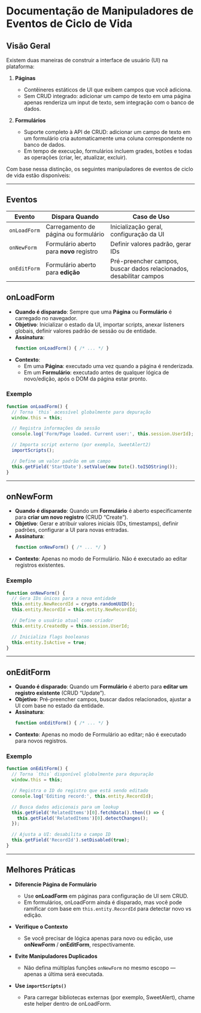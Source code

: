# Documentação de Manipuladores de Eventos de Ciclo de Vida

## Visão Geral

Existem duas maneiras de construir a interface de usuário (UI) na plataforma:

1. **Páginas**  
   - Contêineres estáticos de UI que exibem campos que você adiciona.  
   - Sem CRUD integrado: adicionar um campo de texto em uma página apenas renderiza um input de texto, sem integração com o banco de dados.

2. **Formulários**  
   - Suporte completo à API de CRUD: adicionar um campo de texto em um formulário cria automaticamente uma coluna correspondente no banco de dados.  
   - Em tempo de execução, formulários incluem grades, botões e todas as operações (criar, ler, atualizar, excluir).

Com base nessa distinção, os seguintes manipuladores de eventos de ciclo de vida estão disponíveis:

---

## Eventos

| Evento         | Dispara Quando                   | Caso de Uso                                    |
|---------------|----------------------------------|-----------------------------------------------|
| `onLoadForm`  | Carregamento de página ou formulário | Inicialização geral, configuração da UI       |
| `onNewForm`   | Formulário aberto para **novo** registro | Definir valores padrão, gerar IDs           |
| `onEditForm`  | Formulário aberto para **edição**       | Pré-preencher campos, buscar dados relacionados, desabilitar campos |

## onLoadForm

- **Quando é disparado**: Sempre que uma **Página** ou **Formulário** é carregado no navegador.  
- **Objetivo**: Inicializar o estado da UI, importar scripts, anexar listeners globais, definir valores padrão de sessão ou de entidade.  
- **Assinatura**:
  ```javascript
  function onLoadForm() { /* ... */ }
  ```
- **Contexto**:
  - Em uma **Página**: executado uma vez quando a página é renderizada.  
  - Em um **Formulário**: executado antes de qualquer lógica de novo/edição, após o DOM da página estar pronto.

### Exemplo
```javascript
function onLoadForm() {
  // Torna `this` acessível globalmente para depuração
  window.this = this;

  // Registra informações da sessão
  console.log('Form/Page loaded. Current user:', this.session.UserId);

  // Importa script externo (por exemplo, SweetAlert2)
  importScripts();

  // Define um valor padrão em um campo
  this.getField('StartDate').setValue(new Date().toISOString());
}
```

---

## onNewForm

- **Quando é disparado**: Quando um **Formulário** é aberto especificamente para **criar um novo registro** (CRUD “Create”).  
- **Objetivo**: Gerar e atribuir valores iniciais (IDs, timestamps), definir padrões, configurar a UI para novas entradas.  
- **Assinatura**:
  ```javascript
  function onNewForm() { /* ... */ }
  ```
- **Contexto**: Apenas no modo de Formulário. Não é executado ao editar registros existentes.

### Exemplo
```javascript
function onNewForm() {
  // Gera IDs únicos para a nova entidade
  this.entity.NewRecordId = crypto.randomUUID();
  this.entity.RecordId = this.entity.NewRecordId;

  // Define o usuário atual como criador
  this.entity.CreatedBy = this.session.UserId;

  // Inicializa flags booleanas
  this.entity.IsActive = true;
}
```

---

## onEditForm

- **Quando é disparado**: Quando um **Formulário** é aberto para **editar um registro existente** (CRUD “Update”).  
- **Objetivo**: Pré-preencher campos, buscar dados relacionados, ajustar a UI com base no estado da entidade.  
- **Assinatura**:
  ```javascript
  function onEditForm() { /* ... */ }
  ```
- **Contexto**: Apenas no modo de Formulário ao editar; não é executado para novos registros.

### Exemplo
```javascript
function onEditForm() {
  // Torna `this` disponível globalmente para depuração
  window.this = this;

  // Registra o ID do registro que está sendo editado
  console.log('Editing record:', this.entity.RecordId);

  // Busca dados adicionais para um lookup
  this.getField('RelatedItems')[0].fetchData().then(() => {
    this.getField('RelatedItems')[0].detectChanges();
  });

  // Ajusta a UI: desabilita o campo ID
  this.getField('RecordId').setDisabled(true);
}
```

---

## Melhores Práticas

- **Diferencie Página de Formulário**  
  - Use **onLoadForm** em páginas para configuração de UI sem CRUD.  
  - Em formulários, onLoadForm ainda é disparado, mas você pode ramificar com base em `this.entity.RecordId` para detectar novo vs edição.

- **Verifique o Contexto**  
  - Se você precisar de lógica apenas para novo ou edição, use **onNewForm** / **onEditForm**, respectivamente.

- **Evite Manipuladores Duplicados**  
  - Não defina múltiplas funções `onNewForm` no mesmo escopo — apenas a última será executada.

- **Use `importScripts()`**  
  - Para carregar bibliotecas externas (por exemplo, SweetAlert), chame este helper dentro de onLoadForm.
